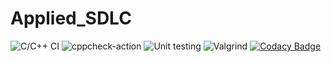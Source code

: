 # Applied_SDLC
![C/C++ CI](https://github.com/99002482/Applied_SDLC/workflows/C/C++%20CI/badge.svg)
![cppcheck-action](https://github.com/99002482/Applied_SDLC/workflows/cppcheck-action/badge.svg)
![Unit testing](https://github.com/99002482/Applied_SDLC/workflows/Unit%20testing/badge.svg)
![Valgrind](https://github.com/99002482/Applied_SDLC/workflows/Valgrind/badge.svg)
[![Codacy Badge](https://app.codacy.com/project/badge/Grade/9207515ccb914da7bef85956de5800d6)](https://www.codacy.com/gh/99002482/Applied_SDLC/dashboard?utm_source=github.com&amp;utm_medium=referral&amp;utm_content=99002482/Applied_SDLC&amp;utm_campaign=Badge_Grade)
